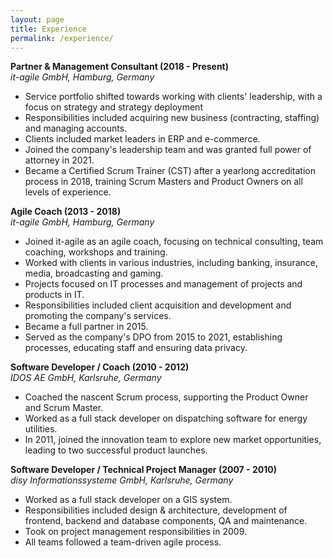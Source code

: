 ```yaml
---
layout: page
title: Experience
permalink: /experience/
---
```

**Partner & Management Consultant (2018 - Present)**  
_it-agile GmbH, Hamburg, Germany_

* Service portfolio shifted towards working with clients' leadership, with a focus on strategy and strategy deployment
* Responsibilities included acquiring new business (contracting, staffing) and managing accounts.
* Clients included market leaders in ERP and e-commerce.
* Joined the company's leadership team and was granted full power of attorney in 2021.
* Became a Certified Scrum Trainer (CST) after a yearlong accreditation process in 2018, training Scrum Masters and Product Owners on all levels of experience.


**Agile Coach (2013 - 2018)**  
_it-agile GmbH, Hamburg, Germany_

* Joined it-agile as an agile coach, focusing on technical consulting, team coaching, workshops and training.
* Worked with clients in various industries, including banking, insurance, media, broadcasting and gaming.
* Projects focused on IT processes and management of projects and products in IT. 
* Responsibilities included client acquisition and development and promoting the company's services.
* Became a full partner in 2015.
* Served as the company's DPO from 2015 to 2021, establishing processes, educating staff and ensuring data privacy.

**Software Developer / Coach (2010 - 2012)**  
_IDOS AE GmbH, Karlsruhe, Germany_ 
* Coached the nascent Scrum process, supporting the Product Owner and Scrum Master. 
* Worked as a full stack developer on dispatching software for energy utilities.
* In 2011, joined the innovation team to explore new market opportunities, leading to two successful product launches.

**Software Developer / Technical Project Manager (2007 - 2010)**  
_disy Informationssysteme GmbH, Karlsruhe, Germany_  
* Worked as a full stack developer on a GIS system.
* Responsibilities included design & architecture, development of frontend, backend and database components, QA and maintenance.
* Took on project management responsibilities in 2009.
* All teams followed a team-driven agile process.
